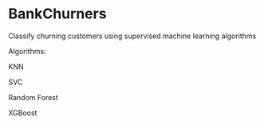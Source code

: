 # BankChurners
Classify churning customers using supervised machine learning algorithms

Algorithms:

KNN

SVC

Random Forest

XGBoost
